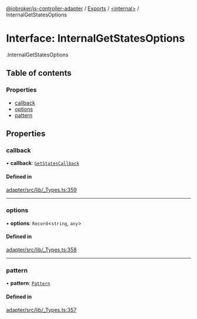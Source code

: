 [@iobroker/js-controller-adapter](../README.md) / [Exports](../modules.md) / [<internal\>](../modules/internal_.md) / InternalGetStatesOptions

# Interface: InternalGetStatesOptions

[<internal>](../modules/internal_.md).InternalGetStatesOptions

## Table of contents

### Properties

- [callback](internal_.InternalGetStatesOptions.md#callback)
- [options](internal_.InternalGetStatesOptions.md#options)
- [pattern](internal_.InternalGetStatesOptions.md#pattern)

## Properties

### callback

• **callback**: [`GetStatesCallback`](../modules/internal_.md#getstatescallback)

#### Defined in

[adapter/src/lib/_Types.ts:359](https://github.com/ioBroker/ioBroker.js-controller/blob/959e51d6/packages/adapter/src/lib/_Types.ts#L359)

___

### options

• **options**: `Record`<`string`, `any`\>

#### Defined in

[adapter/src/lib/_Types.ts:358](https://github.com/ioBroker/ioBroker.js-controller/blob/959e51d6/packages/adapter/src/lib/_Types.ts#L358)

___

### pattern

• **pattern**: [`Pattern`](../modules/internal_.md#pattern)

#### Defined in

[adapter/src/lib/_Types.ts:357](https://github.com/ioBroker/ioBroker.js-controller/blob/959e51d6/packages/adapter/src/lib/_Types.ts#L357)

